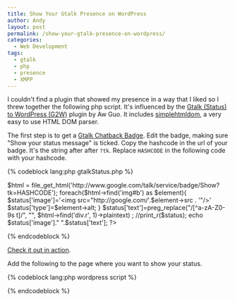 ```yaml
---
title: Show Your Gtalk Presence on WordPress
author: Andy
layout: post
permalink: /show-your-gtalk-presence-on-wordpress/
categories:
  - Web Development
tags:
  - gtalk
  - php
  - presence
  - XMPP
---
```

I couldn't find a plugin that showed my presence in a way that I liked so I threw together the following php script. It's influenced by the [Gtalk (Status) to WordPress (G2W)][1] plugin by Aw Guo. It includes [simplehtmldom][2], a very easy to use HTML DOM parser.

The first step is to get a [Gtalk Chatback Badge][3]. Edit the badge, making sure "Show your status message" is ticked. Copy the hashcode in the url of your badge. It's the string after after `?tk`. Replace `HASHCODE` in the following code with your hashcode.

{% codeblock lang:php gtalkStatus.php %}
<?php
include './simplehtmldom/simple_html_dom.php';
// Create DOM from URL or file&lt;br />
$html = file_get_html('http://www.google.com/talk/service/badge/Show?tk=HASHCODE');
foreach($html->find('img#b') as $element){
$status['image']='&lt;img src="http://google.com/'.$element->src . '"/>'
$status['type']=$element->alt;
}
$status['text']=preg_replace("/[^a-zA-Z0-9s t]/", "", $html->find('div.r', 1)->plaintext) ;
//print_r($status);
echo $status['image']." ".$status['text'];
?>
{% endcodeblock %}

[Check it out in action][4].

Add the following to the page where you want to show your status.

{% codeblock lang:php wordpress script %}
<?php echo file_get_contents('url/to/php/script');?>
{% endcodeblock %}

 [1]: http://www.awflasher.com/blog/ "Visit plugin homepage"
 [2]: http://simplehtmldom.sourceforge.net/ "simplehtmldom"
 [3]: http://www.google.com/talk/service/badge/New
 [4]: http://andyregan.net/gtalk_status/gtalkStatus.php "Andy's Gtalk status"
